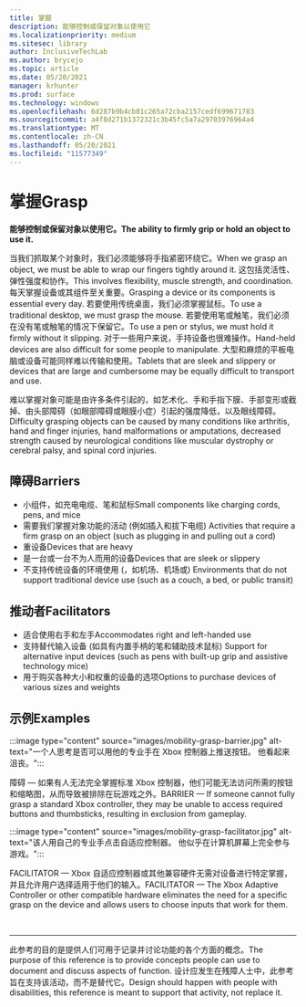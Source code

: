 ```yaml
---
title: 掌握
description: 能够控制或保留对象以使用它
ms.localizationpriority: medium
ms.sitesec: library
author: InclusiveTechLab
ms.author: brycejo
ms.topic: article
ms.date: 05/20/2021
manager: krhunter
ms.prod: surface
ms.technology: windows
ms.openlocfilehash: 6d287b9b4cb81c265a72cba2157cedf699671783
ms.sourcegitcommit: a4f8d271b1372321c3b45fc5a7a29703976964a4
ms.translationtype: MT
ms.contentlocale: zh-CN
ms.lasthandoff: 05/20/2021
ms.locfileid: "11577349"
---
```

# <a name="grasp"></a><span data-ttu-id="08fc0-103">掌握</span><span class="sxs-lookup"><span data-stu-id="08fc0-103">Grasp</span></span>

**<span data-ttu-id="08fc0-104">能够控制或保留对象以使用它。</span><span class="sxs-lookup"><span data-stu-id="08fc0-104">The ability to firmly grip or hold an object to use it.</span></span>**

<span data-ttu-id="08fc0-105">当我们抓取某个对象时，我们必须能够将手指紧密环绕它。</span><span class="sxs-lookup"><span data-stu-id="08fc0-105">When we grasp an object, we must be able to wrap our fingers tightly around it.</span></span> <span data-ttu-id="08fc0-106">这包括灵活性、弹性强度和协作。</span><span class="sxs-lookup"><span data-stu-id="08fc0-106">This involves flexibility, muscle strength, and coordination.</span></span> <span data-ttu-id="08fc0-107">每天掌握设备或其组件至关重要。</span><span class="sxs-lookup"><span data-stu-id="08fc0-107">Grasping a device or its components is essential every day.</span></span> <span data-ttu-id="08fc0-108">若要使用传统桌面，我们必须掌握鼠标。</span><span class="sxs-lookup"><span data-stu-id="08fc0-108">To use a traditional desktop, we must grasp the mouse.</span></span> <span data-ttu-id="08fc0-109">若要使用笔或触笔，我们必须在没有笔或触笔的情况下保留它。</span><span class="sxs-lookup"><span data-stu-id="08fc0-109">To use a pen or stylus, we must hold it firmly without it slipping.</span></span> <span data-ttu-id="08fc0-110">对于一些用户来说，手持设备也很难操作。</span><span class="sxs-lookup"><span data-stu-id="08fc0-110">Hand-held devices are also difficult for some people to manipulate.</span></span> <span data-ttu-id="08fc0-111">大型和麻烦的平板电脑或设备可能同样难以传输和使用。</span><span class="sxs-lookup"><span data-stu-id="08fc0-111">Tablets that are sleek and slippery or devices that are large and cumbersome may be equally difficult to transport and use.</span></span>

<span data-ttu-id="08fc0-112">难以掌握对象可能是由许多条件引起的，如艺术化、手和手指下膜、手部变形或截掉、由头部障碍（如眼部障碍或眼膜小症）引起的强度降低，以及眼线障碍。</span><span class="sxs-lookup"><span data-stu-id="08fc0-112">Difficulty grasping objects can be caused by many conditions like arthritis, hand and finger injuries, hand malformations or amputations, decreased strength caused by neurological conditions like muscular dystrophy or cerebral palsy, and spinal cord injuries.</span></span>

## <a name="barriers"></a><span data-ttu-id="08fc0-113">障碍</span><span class="sxs-lookup"><span data-stu-id="08fc0-113">Barriers</span></span>

* <span data-ttu-id="08fc0-114">小组件，如充电电缆、笔和鼠标</span><span class="sxs-lookup"><span data-stu-id="08fc0-114">Small components like charging cords, pens, and mice</span></span>
* <span data-ttu-id="08fc0-115">需要我们掌握对象功能的活动 (例如插入和拔下电缆) </span><span class="sxs-lookup"><span data-stu-id="08fc0-115">Activities that require a firm grasp on an object (such as plugging in and pulling out a cord)</span></span>
* <span data-ttu-id="08fc0-116">重设备</span><span class="sxs-lookup"><span data-stu-id="08fc0-116">Devices that are heavy</span></span>
* <span data-ttu-id="08fc0-117">是一台或一台不为人而用的设备</span><span class="sxs-lookup"><span data-stu-id="08fc0-117">Devices that are sleek or slippery</span></span>
* <span data-ttu-id="08fc0-118">不支持传统设备的环境使用 (，如机场、机场或) </span><span class="sxs-lookup"><span data-stu-id="08fc0-118">Environments that do not support traditional device use (such as a couch, a bed, or public transit)</span></span>

## <a name="facilitators"></a><span data-ttu-id="08fc0-119">推动者</span><span class="sxs-lookup"><span data-stu-id="08fc0-119">Facilitators</span></span>

* <span data-ttu-id="08fc0-120">适合使用右手和左手</span><span class="sxs-lookup"><span data-stu-id="08fc0-120">Accommodates right and left-handed use</span></span>
* <span data-ttu-id="08fc0-121">支持替代输入设备 (如具有内置手柄的笔和辅助技术鼠标) </span><span class="sxs-lookup"><span data-stu-id="08fc0-121">Support for alternative input devices (such as pens with built-up grip and assistive technology mice)</span></span>
* <span data-ttu-id="08fc0-122">用于购买各种大小和权重的设备的选项</span><span class="sxs-lookup"><span data-stu-id="08fc0-122">Options to purchase devices of various sizes and weights</span></span>

## <a name="examples"></a><span data-ttu-id="08fc0-123">示例</span><span class="sxs-lookup"><span data-stu-id="08fc0-123">Examples</span></span>

:::image type="content" source="images/mobility-grasp-barrier.jpg" alt-text="一个人思考是否可以用他的专业手在 Xbox 控制器上推送按钮。 他看起来沮丧。":::

<span data-ttu-id="08fc0-126">障碍 — 如果有人无法完全掌握标准 Xbox 控制器，他们可能无法访问所需的按钮和缩略图，从而导致被排除在玩游戏之外。</span><span class="sxs-lookup"><span data-stu-id="08fc0-126">BARRIER — If someone cannot fully grasp a standard Xbox controller, they may be unable to access required buttons and thumbsticks, resulting in exclusion from gameplay.</span></span>

:::image type="content" source="images/mobility-grasp-facilitator.jpg" alt-text="该人用自己的专业手点击自适应控制器。 他似乎在计算机屏幕上完全参与游戏。":::

<span data-ttu-id="08fc0-129">FACILITATOR — Xbox 自适应控制器或其他兼容硬件无需对设备进行特定掌握，并且允许用户选择适用于他们的输入。</span><span class="sxs-lookup"><span data-stu-id="08fc0-129">FACILITATOR — The Xbox Adaptive Controller or other compatible hardware eliminates the need for a specific grasp on the device and allows users to choose inputs that work for them.</span></span>


&nbsp;

[comment]: # (Footer 语句)
___
<span data-ttu-id="08fc0-131">此参考的目的是提供人们可用于记录并讨论功能的各个方面的概念。</span><span class="sxs-lookup"><span data-stu-id="08fc0-131">The purpose of this reference is to provide concepts people can use to document and discuss aspects of function.</span></span> <span data-ttu-id="08fc0-132">设计应发生在残障人士中，此参考旨在支持该活动，而不是替代它。</span><span class="sxs-lookup"><span data-stu-id="08fc0-132">Design should happen with people with disabilities, this reference is meant to support that activity, not replace it.</span></span> 